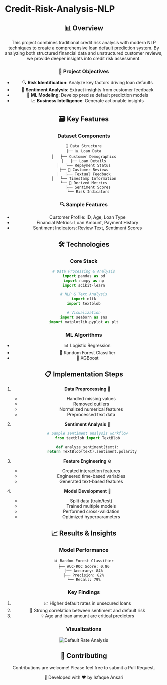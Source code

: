 # Credit-Risk-Analysis-NLP

<div align="center">



## 📊 Overview

This project combines traditional credit risk analysis with modern NLP techniques to create a comprehensive loan default prediction system. By analyzing both structured financial data and unstructured customer reviews, we provide deeper insights into credit risk assessment.

### 🎯 Project Objectives

- 🔍 **Risk Identification**: Analyze key factors driving loan defaults
- 💭 **Sentiment Analysis**: Extract insights from customer feedback
- 🤖 **ML Modeling**: Develop precise default prediction models
- 📈 **Business Intelligence**: Generate actionable insights

## 🗃️ Key Features

### Dataset Components
```
📁 Data Structure
├── 📊 Loan Data
│   ├── Customer Demographics
│   ├── Loan Details
│   └── Repayment Status
├── 📝 Customer Reviews
│   ├── Textual Feedback
│   └── Timestamp Information
└── 🎯 Derived Metrics
    ├── Sentiment Scores
    └── Risk Indicators
```

### 🔍 Sample Features
- Customer Profile: ID, Age, Loan Type
- Financial Metrics: Loan Amount, Payment History
- Sentiment Indicators: Review Text, Sentiment Scores

## 🛠️ Technologies

### Core Stack
```python
# Data Processing & Analysis
import pandas as pd
import numpy as np
import scikit-learn

# NLP & Text Analysis
import nltk
import textblob

# Visualization
import seaborn as sns
import matplotlib.pyplot as plt
```

### ML Algorithms
- 📊 Logistic Regression
- 🌲 Random Forest Classifier
- 🚀 XGBoost

## 📋 Implementation Steps

1. **Data Preprocessing** 🧹
   - Handled missing values
   - Removed outliers
   - Normalized numerical features
   - Preprocessed text data

2. **Sentiment Analysis** 💭
   ```python
   # Sample sentiment analysis workflow
   from textblob import TextBlob
   
   def analyze_sentiment(text):
       return TextBlob(text).sentiment.polarity
   ```

3. **Feature Engineering** ⚙️
   - Created interaction features
   - Engineered time-based variables
   - Generated text-based features

4. **Model Development** 🤖
   - Split data (train/test)
   - Trained multiple models
   - Performed cross-validation
   - Optimized hyperparameters

## 📈 Results & Insights

### Model Performance
```
📊 Random Forest Classifier
├── AUC-ROC Score: 0.86
├── Accuracy: 84%
├── Precision: 82%
└── Recall: 79%
```

### Key Findings
1. 📈 Higher default rates in unsecured loans
2. 🎯 Strong correlation between sentiment and default risk
3. 💡 Age and loan amount are critical predictors

### Visualizations
<div align="center">
<img src="/api/placeholder/800/400" alt="Default Rate Analysis">
</div>



## 🤝 Contributing

Contributions are welcome! Please feel free to submit a Pull Request.


<div align="center">

📍 Developed with ❤️ by Isfaque Ansari

</div>
